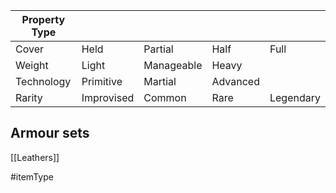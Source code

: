 
| Property Type |            |            |          |           |
| ------------- | ---------- | ---------- | -------- | --------- |
| Cover         | Held       | Partial    | Half     | Full      |
| Weight        | Light      | Manageable | Heavy    |           |
| Technology    | Primitive  | Martial    | Advanced |           |
| Rarity        | Improvised | Common     | Rare     | Legendary |

## Armour sets
[[Leathers]]

#itemType 